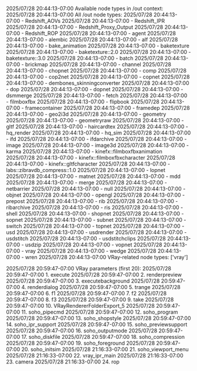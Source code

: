 2025/07/28 20:44:13-07:00 Available node types in /out context:
2025/07/28 20:44:13-07:00 All /out node types:
2025/07/28 20:44:13-07:00   - Redshift_AOVs
2025/07/28 20:44:13-07:00   - Redshift_IPR
2025/07/28 20:44:13-07:00   - Redshift_Proxy_Output
2025/07/28 20:44:13-07:00   - Redshift_ROP
2025/07/28 20:44:13-07:00   - agent
2025/07/28 20:44:13-07:00   - alembic
2025/07/28 20:44:13-07:00   - alf
2025/07/28 20:44:13-07:00   - bake_animation
2025/07/28 20:44:13-07:00   - baketexture
2025/07/28 20:44:13-07:00   - baketexture::2.0
2025/07/28 20:44:13-07:00   - baketexture::3.0
2025/07/28 20:44:13-07:00   - batch
2025/07/28 20:44:13-07:00   - brickmap
2025/07/28 20:44:13-07:00   - channel
2025/07/28 20:44:13-07:00   - chopnet
2025/07/28 20:44:13-07:00   - comp
2025/07/28 20:44:13-07:00   - cop2net
2025/07/28 20:44:13-07:00   - copnet
2025/07/28 20:44:13-07:00   - dembones_skinningconverter
2025/07/28 20:44:13-07:00   - dop
2025/07/28 20:44:13-07:00   - dopnet
2025/07/28 20:44:13-07:00   - dsmmerge
2025/07/28 20:44:13-07:00   - fetch
2025/07/28 20:44:13-07:00   - filmboxfbx
2025/07/28 20:44:13-07:00   - flipbook
2025/07/28 20:44:13-07:00   - framecontainer
2025/07/28 20:44:13-07:00   - framedep
2025/07/28 20:44:13-07:00   - geo2i3d
2025/07/28 20:44:13-07:00   - geometry
2025/07/28 20:44:13-07:00   - geometryraw
2025/07/28 20:44:13-07:00   - gltf
2025/07/28 20:44:13-07:00   - haircardtex
2025/07/28 20:44:13-07:00   - hq_render
2025/07/28 20:44:13-07:00   - hq_sim
2025/07/28 20:44:13-07:00   - ifd
2025/07/28 20:44:13-07:00   - ifdarchive
2025/07/28 20:44:13-07:00   - image
2025/07/28 20:44:13-07:00   - image3d
2025/07/28 20:44:13-07:00   - karma
2025/07/28 20:44:13-07:00   - kinefx::filmboxfbxanimation
2025/07/28 20:44:13-07:00   - kinefx::filmboxfbxcharacter
2025/07/28 20:44:13-07:00   - kinefx::gltfcharacter
2025/07/28 20:44:13-07:00   - labs::zibravdb_compress::1.0
2025/07/28 20:44:13-07:00   - lopnet
2025/07/28 20:44:13-07:00   - matnet
2025/07/28 20:44:13-07:00   - mdd
2025/07/28 20:44:13-07:00   - merge
2025/07/28 20:44:13-07:00   - netbarrier
2025/07/28 20:44:13-07:00   - null
2025/07/28 20:44:13-07:00   - objnet
2025/07/28 20:44:13-07:00   - opengl
2025/07/28 20:44:13-07:00   - prepost
2025/07/28 20:44:13-07:00   - rib
2025/07/28 20:44:13-07:00   - ribarchive
2025/07/28 20:44:13-07:00   - ris
2025/07/28 20:44:13-07:00   - shell
2025/07/28 20:44:13-07:00   - shopnet
2025/07/28 20:44:13-07:00   - sopnet
2025/07/28 20:44:13-07:00   - subnet
2025/07/28 20:44:13-07:00   - switch
2025/07/28 20:44:13-07:00   - topnet
2025/07/28 20:44:13-07:00   - usd
2025/07/28 20:44:13-07:00   - usdrender
2025/07/28 20:44:13-07:00   - usdstitch
2025/07/28 20:44:13-07:00   - usdstitchclips
2025/07/28 20:44:13-07:00   - usdzip
2025/07/28 20:44:13-07:00   - vopnet
2025/07/28 20:44:13-07:00   - vray
2025/07/28 20:44:13-07:00   - wedge
2025/07/28 20:44:13-07:00   - wren
2025/07/28 20:44:13-07:00 VRay-related node types: ['vray']


2025/07/28 20:59:47-07:00 VRay parameters (first 20):
2025/07/28 20:59:47-07:00   1. execute
2025/07/28 20:59:47-07:00   2. renderpreview
2025/07/28 20:59:47-07:00   3. executebackground
2025/07/28 20:59:47-07:00   4. renderdialog
2025/07/28 20:59:47-07:00   5. trange
2025/07/28 20:59:47-07:00   6. f1
2025/07/28 20:59:47-07:00   7. f2
2025/07/28 20:59:47-07:00   8. f3
2025/07/28 20:59:47-07:00   9. take
2025/07/28 20:59:47-07:00   10. VRayRendererFolderExport_5
2025/07/28 20:59:47-07:00   11. soho_pipecmd
2025/07/28 20:59:47-07:00   12. soho_program
2025/07/28 20:59:47-07:00   13. soho_shopstyle
2025/07/28 20:59:47-07:00   14. soho_ipr_support
2025/07/28 20:59:47-07:00   15. soho_previewsupport
2025/07/28 20:59:47-07:00   16. soho_outputmode
2025/07/28 20:59:47-07:00   17. soho_diskfile
2025/07/28 20:59:47-07:00   18. soho_compression
2025/07/28 20:59:47-07:00   19. soho_foreground
2025/07/28 20:59:47-07:00   20. soho_initsim
2025/07/28 21:16:33-07:00   21. soho_viewport_menu
2025/07/28 21:16:33-07:00   22. vray_ipr_main
2025/07/28 21:16:33-07:00   23. camera
2025/07/28 21:16:33-07:00   24. rop